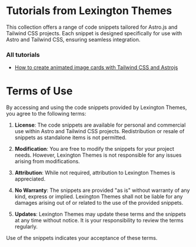 # Tutorials from Lexington Themes

This collection offers a range of code snippets tailored for Astro.js and Tailwind CSS projects. Each snippet is designed specifically for use with Astro and Tailwind CSS, ensuring seamless integration.

### All tutorials

- [How to create animated image cards with Tailwind CSS and Astrojs](https://lexingtonthemes.com/tutorials/how-to-create-animated-images-with-tailwind-css-and-astro-js/)



# Terms of Use

By accessing and using the code snippets provided by Lexington Themes, you agree to the following terms:

1. **License**: The code snippets are available for personal and commercial use within Astro and Tailwind CSS projects. Redistribution or resale of snippets as standalone items is not permitted.

2. **Modification**: You are free to modify the snippets for your project needs. However, Lexington Themes is not responsible for any issues arising from modifications.

3. **Attribution**: While not required, attribution to Lexington Themes is appreciated.

4. **No Warranty**: The snippets are provided "as is" without warranty of any kind, express or implied. Lexington Themes shall not be liable for any damages arising out of or related to the use of the provided snippets.

5. **Updates**: Lexington Themes may update these terms and the snippets at any time without notice. It is your responsibility to review the terms regularly.

Use of the snippets indicates your acceptance of these terms.